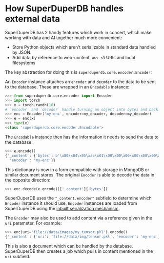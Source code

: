 # How SuperDuperDB handles external data
<!-- (externaldata)= -->

SuperDuperDB has 2 handy features which work in concert, which make working with data and AI together
much more convenient:

- Store Python objects which aren't serializable in standard data handled by JSON.
- Add data by reference to web-content, `aws s3` URIs and local filesystems

The key abstraction for doing this is `superduperdb.core.encoder.Encoder`:

An `Encoder` instance attaches an `encoder` and `decoder` to the data to be sent to the database. 
These are wrapped in an `Encodable` instance:

```python
>>> from superduperdb.core.encoder import Encoder
>>> import torch
>>> x = torch.randn(10)
# `encoder` and `decoder` handle turning an object into bytes and back
>>> enc = Encoder('my-enc', encoder=my_encoder, decoder=my_decoder)
>>> e = enc(x)
>>> type(e)
<class 'superduperdb.core.encoder.Encodable'>
```

The `Encodable` instance then has the information it needs to send the data to the database:

```python
>>> e.encode()
{'_content': {'bytes': b'\x80\x04\x95\xac\x01\x00\x00\x00\x00\x00\x00\x8c\x0ctorch._utils\x94\x8c\x12_rebuild_tensor_v2\x94\x93\x94(\x8c\rtorch.storage\x94\x8c\x10_load_from_bytes\x94\x93\x94B%\x01\x00\x00\x80\x02\x8a\nl\xfc\x9cF\xf9 j\xa8P\x19.\x80\x02M\xe9\x03.\x80\x02}q\x00(X\x10\x00\x00\x00protocol_versionq\x01M\xe9\x03X\r\x00\x00\x00little_endianq\x02\x88X\n\x00\x00\x00type_sizesq\x03}q\x04(X\x05\x00\x00\x00shortq\x05K\x02X\x03\x00\x00\x00intq\x06K\x04X\x04\x00\x00\x00longq\x07K\x04uu.\x80\x02(X\x07\x00\x00\x00storageq\x00ctorch\nFloatStorage\nq\x01X\x0f\x00\x00\x00140190109010112q\x02X\x03\x00\x00\x00cpuq\x03K\nNtq\x04Q.\x80\x02]q\x00X\x0f\x00\x00\x00140190109010112q\x01a.\n\x00\x00\x00\x00\x00\x00\x00\xd9\x07\x99\xbe\xb8|\xd4\xbf~\x997?\xb37\xc5\xbfqRa\xbe\x91\xc3\x02\xbf\xe7\xf7??\xf0G\x1a?@\x99\xa2?K\x92|?\x94\x85\x94R\x94K\x00K\n\x85\x94K\x01\x85\x94\x89\x8c\x0bcollections\x94\x8c\x0bOrderedDict\x94\x93\x94)R\x94t\x94R\x94.',
  'encoder': 'my-enc'}}
```

This dictionary is now in a form compatible with storage in MongoDB or similar document stores. The original `Encoder` is able to decode the data in the opposite direction:

```python
>>> enc.decode(e.encode()['_content']['bytes'])
```

SuperDuperDB uses the `"_content.encoder"` subfield to determine which `Encoder` instance it should use.
`Encoder` instances are loaded from SuperDuperDB using the [inbuilt serialization mechanism](serialization).

The `Encoder` may also be used to add content via a reference given in the `uri` parameter. For example:

```python
>>> enc(uri='file://data/images/my_tensor.pkl').encode()
{'_content': {'uri': 'file://data/img/tensor.pkl', 'encoder': 'my-enc'}}
```

This is also a document which can be handled by the database. SuperDuperDB then creates a job which pulls in content mentioned in the `uri` subfield.